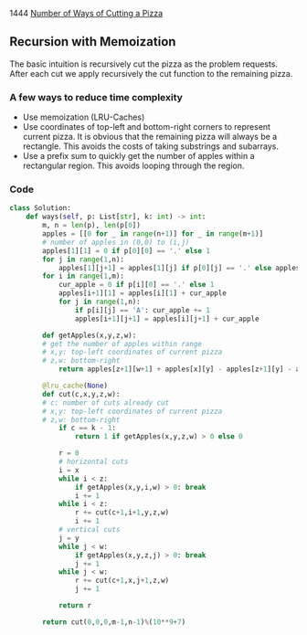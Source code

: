 1444 [Number of Ways of Cutting a Pizza](https://leetcode.com/problems/number-of-ways-of-cutting-a-pizza/description/)

## Recursion with Memoization
The basic intuition is recursively cut the pizza as the problem requests. After each cut we apply recursively the cut function to the remaining pizza. 

### A few ways to reduce time complexity
- Use memoization (LRU-Caches)
- Use coordinates of top-left and bottom-right corners to represent current pizza. It is obvious that the remaining pizza will always be a rectangle. This avoids the costs of taking substrings and subarrays.
- Use a prefix sum to quickly get the number of apples within a rectangular region. This avoids looping through the region.


### Code
```python
class Solution:
    def ways(self, p: List[str], k: int) -> int:
        m, n = len(p), len(p[0])
        apples = [[0 for _ in range(n+1)] for _ in range(m+1)] 
        # number of apples in (0,0) to (i,j)
        apples[1][1] = 0 if p[0][0] == '.' else 1
        for j in range(1,n):
            apples[1][j+1] = apples[1][j] if p[0][j] == '.' else apples[1][j] + 1
        for i in range(1,m):
            cur_apple = 0 if p[i][0] == '.' else 1
            apples[i+1][1] = apples[i][1] + cur_apple
            for j in range(1,n):
                if p[i][j] == 'A': cur_apple += 1
                apples[i+1][j+1] = apples[i][j+1] + cur_apple

        def getApples(x,y,z,w):
        # get the number of apples within range
        # x,y: top-left coordinates of current pizza
        # z,w: bottom-right
            return apples[z+1][w+1] + apples[x][y] - apples[z+1][y] - apples[x][w+1]

        @lru_cache(None)
        def cut(c,x,y,z,w):
        # c: number of cuts already cut
        # x,y: top-left coordinates of current pizza
        # z,w: bottom-right
            if c == k - 1:
                return 1 if getApples(x,y,z,w) > 0 else 0

            r = 0
            # horizontal cuts
            i = x
            while i < z:
                if getApples(x,y,i,w) > 0: break
                i += 1
            while i < z:
                r += cut(c+1,i+1,y,z,w)
                i += 1
            # vertical cuts
            j = y
            while j < w:
                if getApples(x,y,z,j) > 0: break
                j += 1
            while j < w:
                r += cut(c+1,x,j+1,z,w)
                j += 1

            return r

        return cut(0,0,0,m-1,n-1)%(10**9+7)
```
